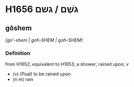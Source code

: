 # H1656 גֹּשֶׁם / גשם

## gôshem

_(go'-shem | ɡoh-SHEM | ɡoh-SHEM)_

### Definition

from H1652; equivalent to H1653; a shower; rained upon; v

- (v) (Pual) to be rained upon
- (n m) rain
